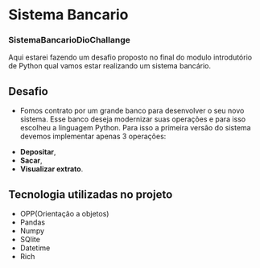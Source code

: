# Sistema Bancario

###  SistemaBancarioDioChallange

Aqui estarei fazendo um desafio proposto no final do modulo introdutório de Python qual vamos estar realizando um sistema bancário.

## Desafio

- Fomos contrato por um grande banco para desenvolver o seu novo sistema. Esse banco deseja modernizar suas operações e para isso escolheu a linguagem Python. Para isso a primeira versão do sistema devemos implementar apenas 3 operações:

* **Depositar**,
* **Sacar**,
* **Visualizar extrato**.

## Tecnologia utilizadas no projeto

* OPP(Orientação a objetos)
* Pandas
* Numpy
* SQlite
* Datetime
* Rich


